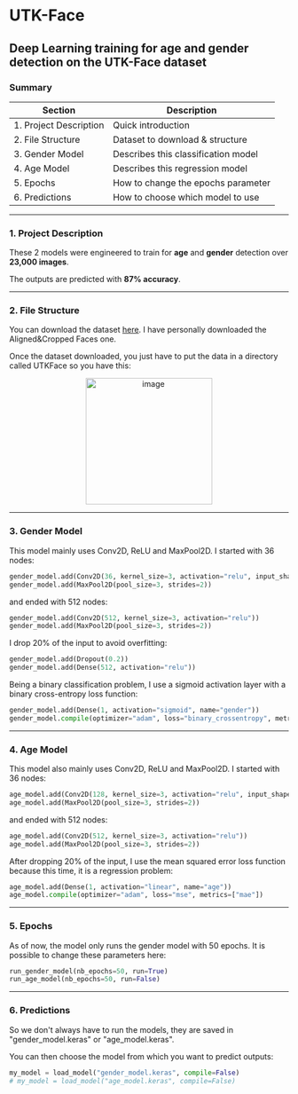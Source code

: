 # UTK-Face

## Deep Learning training for age and gender detection on the UTK-Face dataset

### Summary

| Section | Description |
| ------- | ----------- |
| 1. Project Description | Quick introduction |
| 2. File Structure | Dataset to download & structure |
| 3. Gender Model | Describes this classification model |
| 4. Age Model | Describes this regression model |
| 5. Epochs | How to change the epochs parameter |
| 6. Predictions | How to choose which model to use |

---
### 1. Project Description
These 2 models were engineered to train for **age** and **gender** detection over **23,000 images**.

The outputs are predicted with **87% accuracy**.

---
### 2. File Structure
You can download the dataset [here](https://susanqq.github.io/UTKFace/).
I have personally downloaded the Aligned&Cropped Faces one.

Once the dataset downloaded, you just have to put the data in a directory called UTKFace so you have this:
<p align="center">
  <img width="228" alt="image" src="https://github.com/MiloFournier/UTK-Face/assets/132404970/365566d4-ad87-4d63-93d5-ee5b55f0355b">
</p>

---
### 3. Gender Model
This model mainly uses Conv2D, ReLU and MaxPool2D. I started with 36 nodes:
```py
gender_model.add(Conv2D(36, kernel_size=3, activation="relu", input_shape=(200, 200, 3)))
gender_model.add(MaxPool2D(pool_size=3, strides=2))
```
and ended with 512 nodes:
```py
gender_model.add(Conv2D(512, kernel_size=3, activation="relu"))
gender_model.add(MaxPool2D(pool_size=3, strides=2))
```
I drop 20% of the input to avoid overfitting:
```py
gender_model.add(Dropout(0.2))
gender_model.add(Dense(512, activation="relu"))
```
Being a binary classification problem, I use a sigmoid activation layer with a binary cross-entropy loss function:
```py
gender_model.add(Dense(1, activation="sigmoid", name="gender"))
gender_model.compile(optimizer="adam", loss="binary_crossentropy", metrics=["accuracy"])
```

---
### 4. Age Model
This model also mainly uses Conv2D, ReLU and MaxPool2D. I started with 36 nodes:
```py
age_model.add(Conv2D(128, kernel_size=3, activation="relu", input_shape=(200, 200, 3)))
age_model.add(MaxPool2D(pool_size=3, strides=2))
```
and ended with 512 nodes:
```py
age_model.add(Conv2D(512, kernel_size=3, activation="relu"))
age_model.add(MaxPool2D(pool_size=3, strides=2))
```
After dropping 20% of the input, I use the mean squared error loss function because this time, it is a regression problem:
```py
age_model.add(Dense(1, activation="linear", name="age"))
age_model.compile(optimizer="adam", loss="mse", metrics=["mae"])
```

---
### 5. Epochs
As of now, the model only runs the gender model with 50 epochs. It is possible to change these parameters here:
```py
run_gender_model(nb_epochs=50, run=True)
run_age_model(nb_epochs=50, run=False)
```

---
### 6. Predictions
So we don't always have to run the models, they are saved in "gender_model.keras" or "age_model.keras".

You can then choose the model from which you want to predict outputs:
```py
my_model = load_model("gender_model.keras", compile=False)
# my_model = load_model("age_model.keras", compile=False)
```

